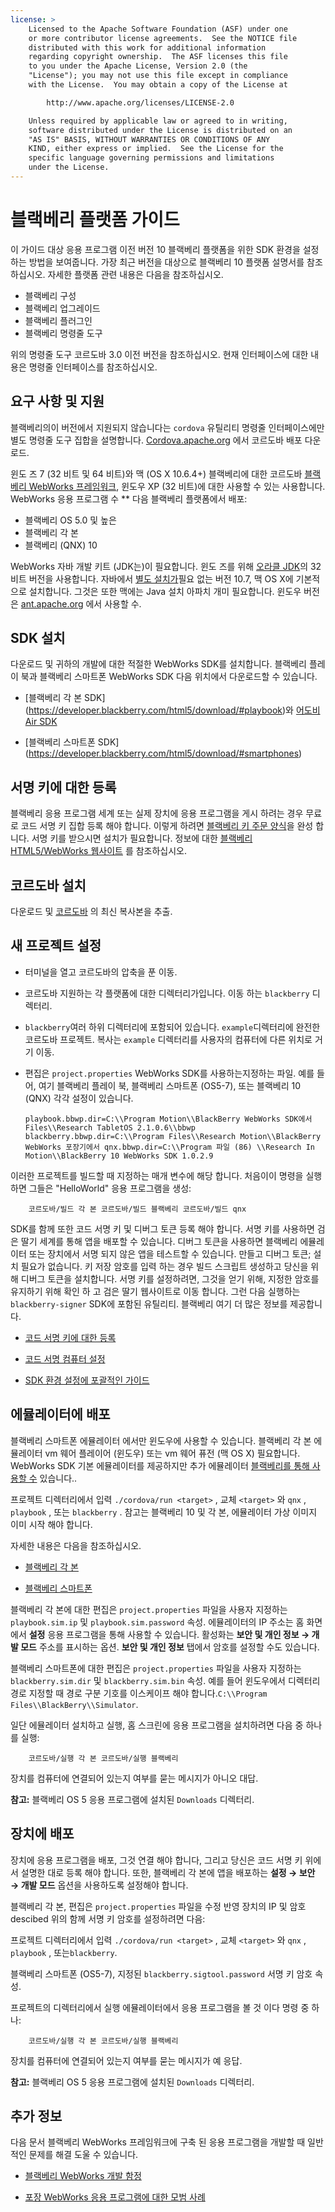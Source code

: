 ```yaml
---
license: >
    Licensed to the Apache Software Foundation (ASF) under one
    or more contributor license agreements.  See the NOTICE file
    distributed with this work for additional information
    regarding copyright ownership.  The ASF licenses this file
    to you under the Apache License, Version 2.0 (the
    "License"); you may not use this file except in compliance
    with the License.  You may obtain a copy of the License at

        http://www.apache.org/licenses/LICENSE-2.0

    Unless required by applicable law or agreed to in writing,
    software distributed under the License is distributed on an
    "AS IS" BASIS, WITHOUT WARRANTIES OR CONDITIONS OF ANY
    KIND, either express or implied.  See the License for the
    specific language governing permissions and limitations
    under the License.
---
```


# 블랙베리 플랫폼 가이드

이 가이드 대상 응용 프로그램 이전 버전 10 블랙베리 플랫폼을 위한 SDK 환경을 설정하는 방법을 보여줍니다. 가장 최근 버전을 대상으로 블랙베리 10 플랫폼 설명서를 참조하십시오. 자세한 플랫폼 관련 내용은 다음을 참조하십시오.

*   블랙베리 구성
*   블랙베리 업그레이드
*   블랙베리 플러그인
*   블랙베리 명령줄 도구

위의 명령줄 도구 코르도바 3.0 이전 버전을 참조하십시오. 현재 인터페이스에 대한 내용은 명령줄 인터페이스를 참조하십시오.

## 요구 사항 및 지원

블랙베리의이 버전에서 지원되지 않습니다는 `cordova` 유틸리티 명령줄 인터페이스에만 별도 명령줄 도구 집합을 설명합니다. [Cordova.apache.org][1] 에서 코르도바 배포 다운로드.

 [1]: http://cordova.apache.org/#download

윈도 즈 7 (32 비트 및 64 비트)와 맥 (OS X 10.6.4+) 블랙베리에 대한 코르도바 [블랙베리 WebWorks 프레임워크][2], 윈도우 XP (32 비트)에 대한 사용할 수 있는 사용합니다. WebWorks 응용 프로그램 수 ** 다음 블랙베리 플랫폼에서 배포:

 [2]: https://bdsc.webapps.blackberry.com/html5

*   블랙베리 OS 5.0 및 높은
*   블랙베리 각 본
*   블랙베리 (QNX) 10

WebWorks 자바 개발 키트 (JDK는)이 필요합니다. 윈도 즈를 위해 [오라클 JDK][3]의 32 비트 버전을 사용합니다. 자바에서 [별도 설치가][4]필요 없는 버전 10.7, 맥 OS X에 기본적으로 설치합니다. 그것은 또한 맥에는 Java 설치 아파치 개미 필요합니다. 윈도우 버전은 [ant.apache.org][5] 에서 사용할 수.

 [3]: http://www.oracle.com/technetwork/java/javase/downloads/index.html#jdk
 [4]: http://support.apple.com/kb/DL1421
 [5]: http://ant.apache.org/bindownload.cgi

## SDK 설치

다운로드 및 귀하의 개발에 대한 적절한 WebWorks SDK를 설치합니다. 블랙베리 플레이 북과 블랙베리 스마트폰 WebWorks SDK 다음 위치에서 다운로드할 수 있습니다.

*   \[블랙베리 각 본 SDK\] (https://developer.blackberry.com/html5/download/#playbook)와 [어도비 Air SDK][6]

*   \[블랙베리 스마트폰 SDK\] (https://developer.blackberry.com/html5/download/#smartphones)

 [6]: http://www.adobe.com/devnet/air/air-sdk-download.html

## 서명 키에 대한 등록

블랙베리 응용 프로그램 세계 또는 실제 장치에 응용 프로그램을 게시 하려는 경우 무료로 코드 서명 키 집합 등록 해야 합니다. 이렇게 하려면 [블랙베리 키 주문 양식][7]을 완성 합니다. 서명 키를 받으시면 설치가 필요합니다. 정보에 대한 [블랙베리 HTML5/WebWorks 웹사이트][8] 를 참조하십시오.

 [7]: https://www.blackberry.com/SignedKeys
 [8]: https://developer.blackberry.com/html5/documentation/signing_setup_bb10_apps_2008396_11.html

## 코르도바 설치

다운로드 및 [코르도바][1] 의 최신 복사본을 추출.

## 새 프로젝트 설정

*   터미널을 열고 코르도바의 압축을 푼 이동.

*   코르도바 지원하는 각 플랫폼에 대한 디렉터리가입니다. 이동 하는 `blackberry` 디렉터리.

*   `blackberry`여러 하위 디렉터리에 포함되어 있습니다. `example`디렉터리에 완전한 코르도바 프로젝트. 복사는 `example` 디렉터리를 사용자의 컴퓨터에 다른 위치로 거기 이동.

*   편집은 `project.properties` WebWorks SDK를 사용하는지정하는 파일. 예를 들어, 여기 블랙베리 플레이 북, 블랙베리 스마트폰 (OS5-7), 또는 블랙베리 10 (QNX) 각각 설정이 있습니다.
    
        playbook.bbwp.dir=C:\\Program Motion\\BlackBerry WebWorks SDK에서 Files\\Research TabletOS 2.1.0.6\\bbwp blackberry.bbwp.dir=C:\\Program Files\\Research Motion\\BlackBerry WebWorks 포장기에서 qnx.bbwp.dir=C:\\Program 파일 (86) \\Research In Motion\\BlackBerry 10 WebWorks SDK 1.0.2.9
        

이러한 프로젝트를 빌드할 때 지정하는 매개 변수에 해당 합니다. 처음이이 명령을 실행하면 그들은 "HelloWorld" 응용 프로그램을 생성:

        코르도바/빌드 각 본 코르도바/빌드 블랙베리 코르도바/빌드 qnx
    

SDK를 함께 또한 코드 서명 키 및 디버그 토큰 등록 해야 합니다. 서명 키를 사용하면 검은 딸기 세계를 통해 앱을 배포할 수 있습니다. 디버그 토큰을 사용하면 블랙베리 에뮬레이터 또는 장치에서 서명 되지 않은 앱을 테스트할 수 있습니다. 만들고 디버그 토큰; 설치 필요가 없습니다. 키 저장 암호를 입력 하는 경우 빌드 스크립트 생성하고 당신을 위해 디버그 토큰을 설치합니다. 서명 키를 설정하려면, 그것을 얻기 위해, 지정한 암호를 유지하기 위해 확인 하 고 검은 딸기 웹사이트로 이동 합니다. 그런 다음 실행하는 `blackberry-signer` SDK에 포함된 유틸리티. 블랙베리 여기 더 많은 정보를 제공합니다.

*   [코드 서명 키에 대한 등록][9]

*   [코드 서명 컴퓨터 설정][10]

*   [SDK 환경 설정에 포괄적인 가이드][11]

 [9]: https://www.blackberry.com/SignedKeys/codesigning.html
 [10]: http://developer.blackberry.com/html5/documentation/set_up_for_signing.html
 [11]: http://developer.blackberry.com/native/documentation/bb10/com.qnx.doc.native_sdk.quickstart/topic/set_up_your_environment.html

## 에뮬레이터에 배포

블랙베리 스마트폰 에뮬레이터 에서만 윈도우에 사용할 수 있습니다. 블랙베리 각 본 에뮬레이터 vm 웨어 플레이어 (윈도우) 또는 vm 웨어 퓨전 (맥 OS X) 필요합니다. WebWorks SDK 기본 에뮬레이터를 제공하지만 추가 에뮬레이터 [블랙베리를 통해 사용할 수][12] 있습니다..

 [12]: http://us.blackberry.com/developers/resources/simulators.jsp

프로젝트 디렉터리에서 입력 `./cordova/run <target>` , 교체 `<target>` 와 `qnx` , `playbook` , 또는 `blackberry` . 참고는 블랙베리 10 및 각 본, 에뮬레이터 가상 이미지 이미 시작 해야 합니다.

자세한 내용은 다음을 참조하십시오.

*   [블랙베리 각 본][13]

*   [블랙베리 스마트폰][14]

 [13]: https://developer.blackberry.com/html5/documentation/using_the_tablet_simulator_1866980_11.html
 [14]: https://developer.blackberry.com/html5/documentation/run_your_app_on_smartphone_sim_1876976_11.html

블랙베리 각 본에 대한 편집은 `project.properties` 파일을 사용자 지정하는 `playbook.sim.ip` 및 `playbook.sim.password` 속성. 에뮬레이터의 IP 주소는 홈 화면에서 **설정** 응용 프로그램을 통해 사용할 수 있습니다. 활성화는 **보안 및 개인 정보 → 개발 모드** 주소를 표시하는 옵션. **보안 및 개인 정보** 탭에서 암호를 설정할 수도 있습니다.

블랙베리 스마트폰에 대한 편집은 `project.properties` 파일을 사용자 지정하는 `blackberry.sim.dir` 및 `blackberry.sim.bin` 속성. 예를 들어 윈도우에서 디렉터리 경로 지정할 때 경로 구분 기호를 이스케이프 해야 합니다.`C:\\Program
Files\\BlackBerry\\Simulator`.

일단 에뮬레이터 설치하고 실행, 홈 스크린에 응용 프로그램을 설치하려면 다음 중 하나를 실행:

        코르도바/실행 각 본 코르도바/실행 블랙베리
    

장치를 컴퓨터에 연결되어 있는지 여부를 묻는 메시지가 아니오 대답.

**참고:** 블랙베리 OS 5 응용 프로그램에 설치된 `Downloads` 디렉터리.

## 장치에 배포

장치에 응용 프로그램을 배포, 그것 연결 해야 합니다, 그리고 당신은 코드 서명 키 위에서 설명한 대로 등록 해야 합니다. 또한, 블랙베리 각 본에 앱을 배포하는 **설정 → 보안 → 개발 모드** 옵션을 사용하도록 설정해야 합니다.

블랙베리 각 본, 편집은 `project.properties` 파일을 수정 반영 장치의 IP 및 암호 descibed 위의 함께 서명 키 암호를 설정하려면 다음:

프로젝트 디렉터리에서 입력 `./cordova/run <target>` , 교체 `<target>` 와 `qnx` , `playbook` , 또는`blackberry`.

블랙베리 스마트폰 (OS5-7), 지정된 `blackberry.sigtool.password` 서명 키 암호 속성.

프로젝트의 디렉터리에서 실행 에뮬레이터에서 응용 프로그램을 볼 것 이다 명령 중 하나:

        코르도바/실행 각 본 코르도바/실행 블랙베리
    

장치를 컴퓨터에 연결되어 있는지 여부를 묻는 메시지가 예 응답.

**참고:** 블랙베리 OS 5 응용 프로그램에 설치된 `Downloads` 디렉터리.

## 추가 정보

다음 문서 블랙베리 WebWorks 프레임워크에 구축 된 응용 프로그램을 개발할 때 일반적인 문제를 해결 도울 수 있습니다.

*   [블랙베리 WebWorks 개발 함정][15]

*   [포장 WebWorks 응용 프로그램에 대한 모범 사례][16]

 [15]: http://supportforums.blackberry.com/t5/Web-and-WebWorks-Development/Common-BlackBerry-WebWorks-development-pitfalls-that-can-be/ta-p/624712
 [16]: https://bdsc.webapps.blackberrycom/html5/documentation/ww_developing/bestpractice_compiling_ww_apps_1873324_11.html